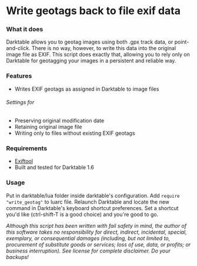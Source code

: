 Write geotags back to file exif data
====================================

### What it does
Darktable allows you to geotag images using both .gpx track data, or point-and-click. There is no way, however, to write this data into the original image file as EXIF. This script does exactly that, allowing you to rely only on Darktable for geotagging your images in a persistent and reliable way.

### Features
* Writes EXIF geotags as assigned in Darktable to image files

###### Settings for
* Preserving original modification date
* Retaining original image file
* Writing only to files without existing EXIF geotags

### Requirements
* [Exiftool](http://www.sno.phy.queensu.ca/~phil/exiftool/)
* Built and tested for Darktable 1.6

### Usage
Put in darktable/lua folder inside darktable's configuration. Add `require "write_geotag"` to luarc file. Relaunch Darktable and locate the new command in Darktable's keyboard shortcut preferences. Set a shortcut you'd like (ctrl-shift-T is a good choice) and you're good to go.

_Although this script has been written with fail safety in mind, the author of this software takes no responsibility for direct, indirect, incidental, special, exemplary, or consequential damages (including, but not limited to, procurement of substitute goods or services; loss of use, data, or profits; or business interruption). See license for complete disclaimer. Do your backups!_
